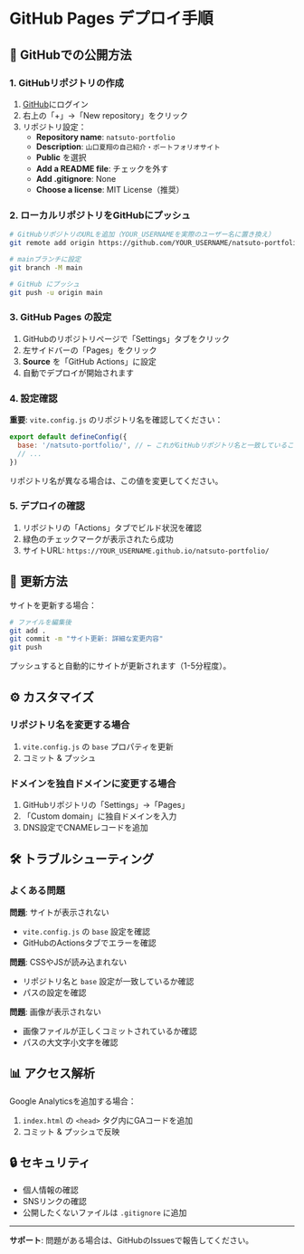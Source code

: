 # GitHub Pages デプロイ手順

## 🚀 GitHubでの公開方法

### 1. GitHubリポジトリの作成

1. [GitHub](https://github.com)にログイン
2. 右上の「+」→「New repository」をクリック
3. リポジトリ設定：
   - **Repository name**: `natsuto-portfolio`
   - **Description**: `山口夏翔の自己紹介・ポートフォリオサイト`
   - **Public** を選択
   - **Add a README file**: チェックを外す
   - **Add .gitignore**: None
   - **Choose a license**: MIT License（推奨）

### 2. ローカルリポジトリをGitHubにプッシュ

```bash
# GitHubリポジトリのURLを追加（YOUR_USERNAMEを実際のユーザー名に置き換え）
git remote add origin https://github.com/YOUR_USERNAME/natsuto-portfolio.git

# mainブランチに設定
git branch -M main

# GitHub にプッシュ
git push -u origin main
```

### 3. GitHub Pages の設定

1. GitHubのリポジトリページで「Settings」タブをクリック
2. 左サイドバーの「Pages」をクリック
3. **Source** を「GitHub Actions」に設定
4. 自動でデプロイが開始されます

### 4. 設定確認

**重要**: `vite.config.js` のリポジトリ名を確認してください：

```javascript
export default defineConfig({
  base: '/natsuto-portfolio/', // ← これがGitHubリポジトリ名と一致していることを確認
  // ...
})
```

リポジトリ名が異なる場合は、この値を変更してください。

### 5. デプロイの確認

1. リポジトリの「Actions」タブでビルド状況を確認
2. 緑色のチェックマークが表示されたら成功
3. サイトURL: `https://YOUR_USERNAME.github.io/natsuto-portfolio/`

## 🔄 更新方法

サイトを更新する場合：

```bash
# ファイルを編集後
git add .
git commit -m "サイト更新: 詳細な変更内容"
git push
```

プッシュすると自動的にサイトが更新されます（1-5分程度）。

## ⚙️ カスタマイズ

### リポジトリ名を変更する場合

1. `vite.config.js` の `base` プロパティを更新
2. コミット & プッシュ

### ドメインを独自ドメインに変更する場合

1. GitHubリポジトリの「Settings」→「Pages」
2. 「Custom domain」に独自ドメインを入力
3. DNS設定でCNAMEレコードを追加

## 🛠️ トラブルシューティング

### よくある問題

**問題**: サイトが表示されない
- `vite.config.js` の `base` 設定を確認
- GitHubのActionsタブでエラーを確認

**問題**: CSSやJSが読み込まれない
- リポジトリ名と `base` 設定が一致しているか確認
- パスの設定を確認

**問題**: 画像が表示されない
- 画像ファイルが正しくコミットされているか確認
- パスの大文字小文字を確認

## 📊 アクセス解析

Google Analyticsを追加する場合：
1. `index.html` の `<head>` タグ内にGAコードを追加
2. コミット & プッシュで反映

## 🔒 セキュリティ

- 個人情報の確認
- SNSリンクの確認
- 公開したくないファイルは `.gitignore` に追加

---

**サポート**: 問題がある場合は、GitHubのIssuesで報告してください。